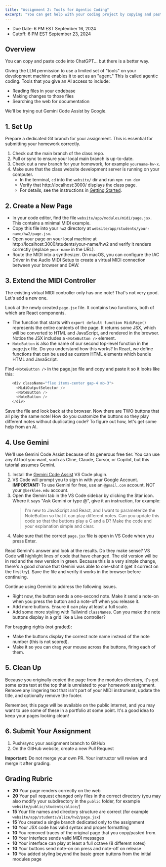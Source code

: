 ```yaml
---
title: "Assignment 2: Tools for Agentic Coding"
excerpt: "You can get help with your coding project by copying and pasting code into ChatGPT–but there is a much better way..."
---
```


- Due Date: 6 PM EST September 16, 2024
- Cutoff: 6 PM EST September 23, 2024

## Overview

You can copy and paste code into ChatGPT... but there is a better way.

Giving the LLM permission to use a limited set of "tools" on your development machine enables it to act as an "agent." This is called agentic coding. Tools that you give an AI access to include:

- Reading files in your codebase
- Making changes to those files
- Searching the web for documentation

We'll be trying out Gemini Code Assist by Google.

## 1. Set Up

Prepare a dedicated Git branch for your assignment. This is essential for
submitting your homework correctly.

1. Check out the main branch of the class repo.
1. Pull or sync to ensure your local main branch is up-to-date.
1. Check out a new branch for your homework, for example `yourname-hw-x`.
1. Make sure that the class website development server is running on your computer.
   - In the terminal, `cd` into the `website/` dir and run `npm run dev`
   - Verify that http://localhost:3000/ displays the class page.
   - For details, see the instructions in [Getting Started](/modules/getting-started).

## 2. Create a New Page

- In your code editor, find the file `website/app/modules/midi/page.jsx`. This contains a minimal MIDI example.
- Copy this file into your `hw2` directory at `website/app/students/your-name/hw2/page.jsx`.
- Open your page on your local machine at
http://localhost:3000/students/your-name/hw2 and verify it renders correctly
(replace `your-name` in the URL).
- Route the MIDI into a synthesizer. On macOS, you can configure the IAC Driver in the Audio MIDI Setup to create a virtual MIDI connection between your browser and DAW.

## 3. Extend the MIDI Controller

The existing virtual MIDI controller only has one note! That's not very good. Let's add a new one.

Look at the newly created `page.jsx` file. It contains two functions, both of which are React components.

- The function that starts with `export default function MidiPage()` represents the entire contents of the page. It returns some JSX, which will be converted to HTML and JavaScript, and rendered in the browser. Notice the JSX includes a `<NoteButton />` element.
- `NoteButton` is also the name of our second top-level function in the page.jsx file. Do you understand how this works? In React, we define functions that can be used as custom HTML elements which bundle HTML and JavaScript.

Find `<NoteButton />` in the page.jsx file and copy and paste it so it looks like this:

```javascript
   <div className="flex items-center gap-4 mb-3">
     <MidiOutputSelector />
     <NoteButton />
     <NoteButton />
   </div>
```

Save the file and look back at the browser. Now there are TWO buttons that all play the same note! How do you customize the buttons so they play different notes without duplicating code? To figure out how, let's get some help from an AI.

## 4. Use Gemini

We'll use Gemini Code Assist because of its generous free tier. You can use any AI tool you want, such as Cline, Claude, Cursor, or Copilot, but this tutorial assumes Gemini.

1. Install the [Gemini Code Assist](https://marketplace.visualstudio.com/items?itemName=Google.geminicodeassist) VS Code plugin.
1. VS Code will prompt you to sign in with your Google Account. **IMPORTANT:** To use Gemini for free, use an `@gmail.com` account, NOT your `@berklee.edu` account.
1. Open the Gemini tab in the VS Code sidebar by clicking the Star icon. Where it says "Ask Gemini or type @", give it an instruction, for example:
   > I'm new to JavaScript and React, and I want to parameterize the NoteButton so that it can play different notes. Can you update this code so that the buttons play a C and a D? Make the code and your explanation simple and clear.
1. Make sure that the correct `page.jsx` file is open in VS Code when you press Enter.

Read Gemini's answer and look at the results. Do they make sense? VS Code will
highlight lines of code that have changed. The old version will be in red and
the new version in green. Because this is a very simple change, there's a good
chance that Gemini was able to one-shot it (get it correct on the first try).
Save the file and verify it works in the browser before continuing.  

Continue using Gemini to address the following issues. 

- Right now, the button sends a one-second note. Make it send a note-on when you press the button and a note-off when you release it. 
- Add more buttons. Ensure it can play at least a full scale. 
- Add some more styling with Tailwind `className`s. Can you make the note buttons display in a grid like a Live controller?


For bragging rights (not graded):
- Make the buttons display the correct note name instead of the note number (this is not scored).
- Make it so you can drag your mouse across the buttons, firing each of them. 

## 5. Clean Up 

Because you originally copied the page from the modules directory, it's got some
extra text at the top that is unrelated to your homework assignment. Remove any
lingering text that isn't part of your MIDI instrument, update the title, and
optionally remove the footer.

Remember, this page will be available on the public internet, and you may want to use some of these in a portfolio at some point. It's a good idea to keep your pages looking clean!

## 6. Submit Your Assignment

1. Push/sync your assignment branch to GitHub
1. On the GitHub website, create a new Pull Request

**Important:** Do not merge your own PR. Your instructor will review and merge it after grading.

## Grading Rubric

- **20** Your page renders correctly on the web
- **20** Your pull request changed only files in the correct directory (you may also modify your subdirectory in the `public` folder, for example `website/public/students/alice/`)
- **15** Your file names and directory structure are correct (for example `website/app/students/alice/hw2/page.jsx`)
- **15** You created a single branch dedicated only to the assignment
- **10** Your JSX code has valid syntax and proper formatting
- **10** You removed traces of the original page that you copy/pasted from.
- **10** Your interface sends valid MIDI messages
- **10** Your interface can play at least a full octave (8 different notes)
- **10** Your buttons send note-on on press and note-off on release
- **10** You added styling beyond the basic green buttons from the initial modules page
